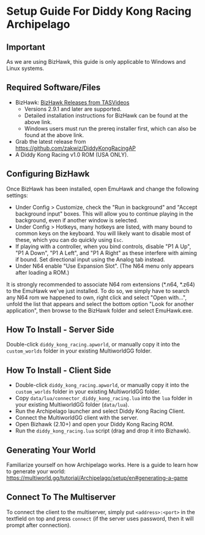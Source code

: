# Setup Guide For Diddy Kong Racing Archipelago

## Important
As we are using BizHawk, this guide is only applicable to Windows and Linux systems.

## Required Software/Files
-   BizHawk:  [BizHawk Releases from TASVideos](https://tasvideos.org/BizHawk/ReleaseHistory)
    -   Versions 2.9.1 and later are supported.
    -   Detailed installation instructions for BizHawk can be found at the above link.
    -   Windows users must run the prereq installer first, which can also be found at the above link.
-   Grab the latest release from https://github.com/zakwiz/DiddyKongRacingAP
-   A Diddy Kong Racing v1.0 ROM (USA ONLY).

## Configuring BizHawk
Once BizHawk has been installed, open EmuHawk and change the following settings:

-   Under Config > Customize, check the "Run in background" and "Accept background input" boxes. This will allow you to continue playing in the background, even if another window is selected.
-   Under Config > Hotkeys, many hotkeys are listed, with many bound to common keys on the keyboard. You will likely want to disable most of these, which you can do quickly using  `Esc`.
-   If playing with a controller, when you bind controls, disable "P1 A Up", "P1 A Down", "P1 A Left", and "P1 A Right" as these interfere with aiming if bound. Set directional input using the Analog tab instead.
-   Under N64 enable "Use Expansion Slot". (The N64 menu only appears after loading a ROM.)

It is strongly recommended to associate N64 rom extensions (*.n64, *.z64) to the EmuHawk we've just installed. To do so, we simply have to search any N64 rom we happened to own, right click and select "Open with…", unfold the list that appears and select the bottom option "Look for another application", then browse to the BizHawk folder and select EmuHawk.exe.

## How To Install - Server Side
Double-click `diddy_kong_racing.apworld`, or manually copy it into the `custom_worlds` folder in your existing MultiworldGG folder.

## How To Install - Client Side
- Double-click `diddy_kong_racing.apworld`, or manually copy it into the `custom_worlds` folder in your existing MultiworldGG folder.
- Copy `data/lua/connector_diddy_kong_racing.lua` into the `lua` folder in your existing MultiworldGG folder (`data/lua`).
- Run the Archipelago launcher and select Diddy Kong Racing Client.
- Connect the MultiworldGG client with the server.
- Open Bizhawk (2.10+) and open your Diddy Kong Racing ROM.
- Run the `diddy_kong_racing.lua` script (drag and drop it into Bizhawk).

## Generating Your World
Familiarize yourself on how Archipelago works. Here is a guide to learn how to generate your world: https://multiworld.gg/tutorial/Archipelago/setup/en#generating-a-game

## Connect To The Multiserver
To connect the client to the multiserver, simply put `<address>:<port>` in the textfield on top and press `connect` (if the server uses password, then it will prompt after connection).
